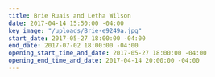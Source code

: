 ```yaml
---
title: Brie Ruais and Letha Wilson
date: 2017-04-14 15:50:00 -04:00
key_image: "/uploads/Brie-e9249a.jpg"
start_date: 2017-05-27 18:00:00 -04:00
end_date: 2017-07-02 18:00:00 -04:00
opening_start_time_and_date: 2017-05-27 18:00:00 -04:00
opening_end_time_and_date: 2017-04-14 20:00:00 -04:00
---
```


